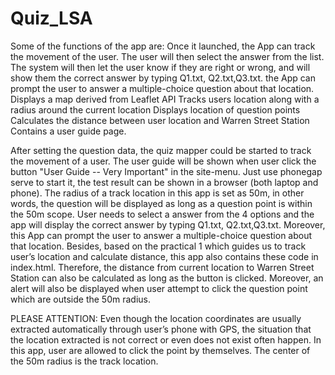 # Quiz_LSA
Some of the functions of the app are: Once it launched, the App can track the movement of the user. The user will then select the answer from the list. The system will then let the user know if they are right or wrong, and will show them the correct answer by typing Q1.txt, Q2.txt,Q3.txt. the App can prompt the user to answer a multiple-choice question about that location. Displays a map derived from Leaflet API Tracks users location along with a radius around the current location Displays location of question points Calculates the distance between user location and Warren Street Station Contains a user guide page.

After setting the question data, the quiz mapper could be started to track the movement of a user. The user guide will be shown when user click the button "User Guide -- Very Important" in the site-menu. Just use phonegap serve to start it, the test result can be shown in a browser (both laptop and phone). The radius of a track location in this app is set as 50m, in other words, the question will be displayed as long as a question point is within the 50m scope. User needs to select a answer from the 4 options and the app will display the correct answer by typing Q1.txt, Q2.txt,Q3.txt. Moreover, this App can prompt the user to answer a multiple-choice question about that location. Besides, based on the practical 1 which guides us to track user’s location and calculate distance, this app also contains these code in index.html. Therefore, the distance from current location to Warren Street Station can also be calculated as long as the button is clicked. Moreover, an alert will also be displayed when user attempt to click the question point which are outside the 50m radius.

PLEASE ATTENTION: Even though the location coordinates are usually extracted automatically through user’s phone with GPS, the situation that the location extracted is not correct or even does not exist often happen. In this app, user are allowed to click the point by themselves. The center of the 50m radius is the track location.
